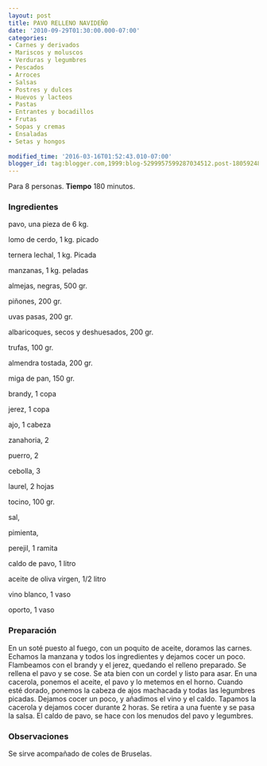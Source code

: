 ```yaml
---
layout: post
title: PAVO RELLENO NAVIDEÑO
date: '2010-09-29T01:30:00.000-07:00'
categories:
- Carnes y derivados
- Mariscos y moluscos
- Verduras y legumbres
- Pescados
- Arroces
- Salsas
- Postres y dulces
- Huevos y lacteos
- Pastas
- Entrantes y bocadillos
- Frutas
- Sopas y cremas
- Ensaladas
- Setas y hongos
 
modified_time: '2016-03-16T01:52:43.010-07:00'
blogger_id: tag:blogger.com,1999:blog-5299957599287034512.post-1805924862405570265
---
```


Para 8 personas.
<b>Tiempo</b> 180 minutos.

<h3>Ingredientes</h3>

pavo, una pieza de 6 kg.

lomo de cerdo, 1 kg. picado

ternera lechal, 1 kg. Picada

manzanas, 1 kg. peladas

almejas, negras, 500 gr.

piñones, 200 gr.

uvas pasas, 200 gr.

albaricoques, secos y deshuesados, 200 gr.

trufas, 100 gr.

almendra tostada, 200 gr.

miga de pan, 150 gr.

brandy, 1 copa

jerez, 1 copa

ajo, 1 cabeza

zanahoria, 2

puerro, 2

cebolla, 3

laurel, 2 hojas

tocino, 100 gr.

sal,

pimienta,

perejil, 1 ramita

caldo de pavo, 1 litro

aceite de oliva virgen, 1/2 litro

vino blanco, 1 vaso

oporto, 1 vaso

<h3>Preparación</h3>

En un soté puesto al fuego, con un poquito de aceite, doramos las carnes. Echamos la manzana y todos los ingredientes y dejamos cocer un poco. Flambeamos con el brandy y el jerez, quedando el relleno preparado. Se rellena el pavo y se cose. Se ata bien con un cordel y listo para asar. En una cacerola, ponemos el aceite, el pavo y lo metemos en el horno. Cuando esté dorado, ponemos la cabeza de ajos machacada y todas las legumbres picadas. Dejamos cocer un poco, y añadimos el vino y el caldo. Tapamos la cacerola y dejamos cocer durante 2 horas. Se retira a una fuente y se pasa la salsa. El caldo de pavo, se hace con los menudos del pavo y legumbres.

<h3>Observaciones</h3>

Se sirve acompañado de coles de Bruselas.

